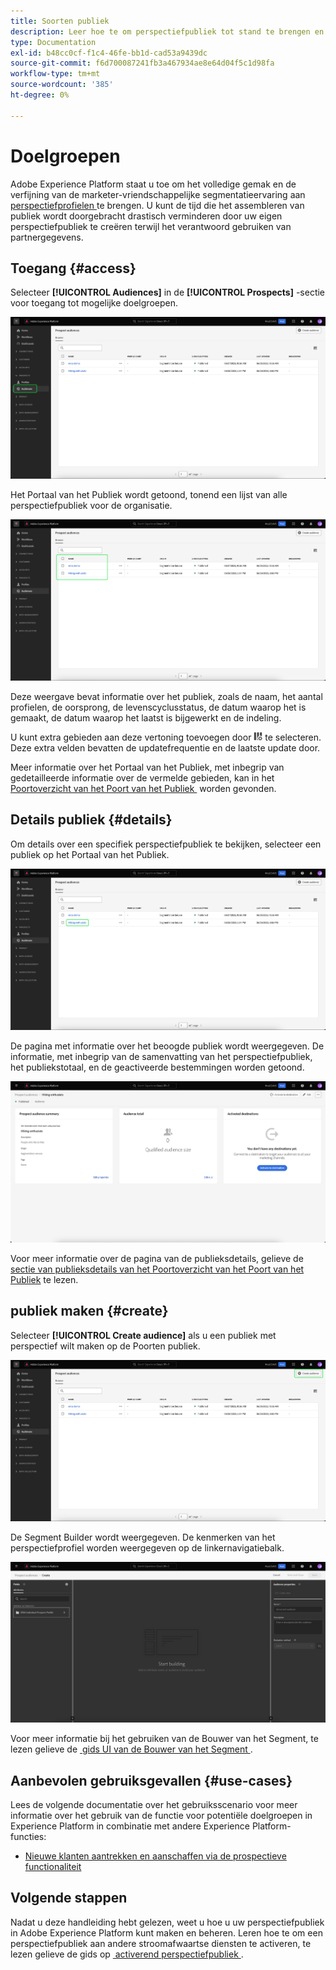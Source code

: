 ```yaml
---
title: Soorten publiek
description: Leer hoe te om perspectiefpubliek tot stand te brengen en te gebruiken om onbekende klanten te richten gebruikend derdeinformatie.
type: Documentation
exl-id: b48cc0cf-f1c4-46fe-bb1d-cad53a9439dc
source-git-commit: f6d700087241fb3a467934ae8e64d04f5c1d98fa
workflow-type: tm+mt
source-wordcount: '385'
ht-degree: 0%

---
```


# Doelgroepen

Adobe Experience Platform staat u toe om het volledige gemak en de verfijning van de marketer-vriendschappelijke segmentatieervaring aan [&#x200B; perspectiefprofielen &#x200B;](../../profile/ui/prospect-profile.md) te brengen. U kunt de tijd die het assembleren van publiek wordt doorgebracht drastisch verminderen door uw eigen perspectiefpubliek te creëren terwijl het verantwoord gebruiken van partnergegevens.

## Toegang {#access}

Selecteer **[!UICONTROL Audiences]** in de **[!UICONTROL Prospects]** -sectie voor toegang tot mogelijke doelgroepen.

![&#x200B; de [!UICONTROL Audiences] knoop wordt benadrukt binnen de [!UICONTROL Prospects] sectie.](../images/types/prospect/prospect-audiences.png)

Het Portaal van het Publiek wordt getoond, tonend een lijst van alle perspectiefpubliek voor de organisatie.

![&#x200B; het potentiële publiek dat tot de organisatie behoort wordt benadrukt.](../images/types/prospect/browse-audiences.png)

Deze weergave bevat informatie over het publiek, zoals de naam, het aantal profielen, de oorsprong, de levenscyclusstatus, de datum waarop het is gemaakt, de datum waarop het laatst is bijgewerkt en de indeling.

U kunt extra gebieden aan deze vertoning toevoegen door ![&#x200B; het pictogram van het filterattribuut &#x200B;](/help/images/icons/column-settings.png) te selecteren. Deze extra velden bevatten de updatefrequentie en de laatste update door.

Meer informatie over het Portaal van het Publiek, met inbegrip van gedetailleerde informatie over de vermelde gebieden, kan in het [&#x200B; Poortoverzicht van het Poort van het Publiek &#x200B;](../ui/audience-portal.md#list) worden gevonden.

## Details publiek {#details}

Om details over een specifiek perspectiefpubliek te bekijken, selecteer een publiek op het Portaal van het Publiek.

![&#x200B; een specifiek perspectiefpubliek wordt benadrukt.](../images/types/prospect/select-specific-audience.png)

De pagina met informatie over het beoogde publiek wordt weergegeven. De informatie, met inbegrip van de samenvatting van het perspectiefpubliek, het publiekstotaal, en de geactiveerde bestemmingen worden getoond.

![&#x200B; de pagina van de vooruitgangspublieksdetails wordt getoond.](../images/types/prospect/audience-details.png)

Voor meer informatie over de pagina van de publieksdetails, gelieve de [&#x200B; sectie van publieksdetails van het Poortoverzicht van het Poort van het Publiek &#x200B;](../ui/audience-portal.md#audience-details) te lezen.

## publiek maken {#create}

Selecteer **[!UICONTROL Create audience]** als u een publiek met perspectief wilt maken op de Poorten publiek.

![&#x200B; de [!UICONTROL Create audience] knoop wordt benadrukt op het potentiële publiek doorbladert pagina.](../images/types/prospect/select-create-audience.png)

De Segment Builder wordt weergegeven. De kenmerken van het perspectiefprofiel worden weergegeven op de linkernavigatiebalk.

![&#x200B; de Bouwer van het Segment wordt getoond. Merk op dat de enige beschikbare attributen voor de klasse van het Profiel van het Vooruitzicht zijn.](../images/types/prospect/segment-builder.png)

Voor meer informatie bij het gebruiken van de Bouwer van het Segment, te lezen gelieve de [&#x200B; gids UI van de Bouwer van het Segment &#x200B;](../ui/segment-builder.md).

## Aanbevolen gebruiksgevallen {#use-cases}

Lees de volgende documentatie over het gebruiksscenario voor meer informatie over het gebruik van de functie voor potentiële doelgroepen in Experience Platform in combinatie met andere Experience Platform-functies:

- [Nieuwe klanten aantrekken en aanschaffen via de prospectieve functionaliteit](../../rtcdp/partner-data/prospecting.md)

## Volgende stappen

Nadat u deze handleiding hebt gelezen, weet u hoe u uw perspectiefpubliek in Adobe Experience Platform kunt maken en beheren. Leren hoe te om een perspectiefpubliek aan andere stroomafwaartse diensten te activeren, te lezen gelieve de gids op [&#x200B; activerend perspectiefpubliek &#x200B;](../../destinations/ui/activate-prospect-audiences.md).

